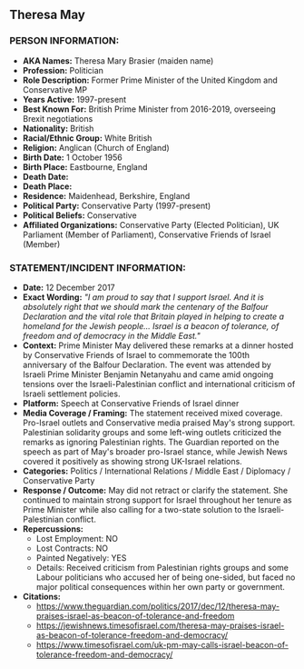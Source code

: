 ## Theresa May

### PERSON INFORMATION:
- **AKA Names:** Theresa Mary Brasier (maiden name)
- **Profession:** Politician
- **Role Description:** Former Prime Minister of the United Kingdom and Conservative MP
- **Years Active:** 1997-present
- **Best Known For:** British Prime Minister from 2016-2019, overseeing Brexit negotiations
- **Nationality:** British
- **Racial/Ethnic Group:** White British
- **Religion:** Anglican (Church of England)
- **Birth Date:** 1 October 1956
- **Birth Place:** Eastbourne, England
- **Death Date:** 
- **Death Place:** 
- **Residence:** Maidenhead, Berkshire, England
- **Political Party:** Conservative Party (1997-present)
- **Political Beliefs:** Conservative
- **Affiliated Organizations:** Conservative Party (Elected Politician), UK Parliament (Member of Parliament), Conservative Friends of Israel (Member)

### STATEMENT/INCIDENT INFORMATION:
- **Date:** 12 December 2017
- **Exact Wording:** *"I am proud to say that I support Israel. And it is absolutely right that we should mark the centenary of the Balfour Declaration and the vital role that Britain played in helping to create a homeland for the Jewish people... Israel is a beacon of tolerance, of freedom and of democracy in the Middle East."*
- **Context:** Prime Minister May delivered these remarks at a dinner hosted by Conservative Friends of Israel to commemorate the 100th anniversary of the Balfour Declaration. The event was attended by Israeli Prime Minister Benjamin Netanyahu and came amid ongoing tensions over the Israeli-Palestinian conflict and international criticism of Israeli settlement policies.
- **Platform:** Speech at Conservative Friends of Israel dinner
- **Media Coverage / Framing:** The statement received mixed coverage. Pro-Israel outlets and Conservative media praised May's strong support. Palestinian solidarity groups and some left-wing outlets criticized the remarks as ignoring Palestinian rights. The Guardian reported on the speech as part of May's broader pro-Israel stance, while Jewish News covered it positively as showing strong UK-Israel relations.
- **Categories:** Politics / International Relations / Middle East / Diplomacy / Conservative Party
- **Response / Outcome:** May did not retract or clarify the statement. She continued to maintain strong support for Israel throughout her tenure as Prime Minister while also calling for a two-state solution to the Israeli-Palestinian conflict.
- **Repercussions:**
  - Lost Employment: NO
  - Lost Contracts: NO
  - Painted Negatively: YES
  - Details: Received criticism from Palestinian rights groups and some Labour politicians who accused her of being one-sided, but faced no major political consequences within her own party or government.
- **Citations:** 
  - https://www.theguardian.com/politics/2017/dec/12/theresa-may-praises-israel-as-beacon-of-tolerance-and-freedom
  - https://jewishnews.timesofisrael.com/theresa-may-praises-israel-as-beacon-of-tolerance-freedom-and-democracy/
  - https://www.timesofisrael.com/uk-pm-may-calls-israel-beacon-of-tolerance-freedom-and-democracy/